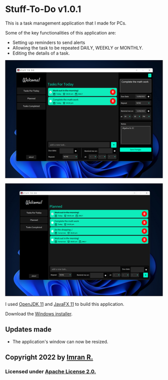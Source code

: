 # Stuff-To-Do v1.0.1

This is a task management application that I made for PCs.

Some of the key functionalities of this application are:
- Setting up reminders to send alerts 
- Allowing the task to be repeated DAILY, WEEKLY or MONTHLY.
- Editing the details of a task.

![](https://github.com/imran-2003/Stuff-To-Do/blob/main/Screenshots/1.png)

![](https://github.com/imran-2003/Stuff-To-Do/blob/main/Screenshots/2.png)

I used [OpenJDK 11](https://openjdk.org/projects/jdk/11/) and [JavaFX 11](https://openjfx.io/) to build this application.

Download the [Windows installer](https://drive.google.com/file/d/1JJrbVPKKOypgxx8KGubL9NdPspt1FOw0/view?usp=sharing).

## Updates made
- The application's window can now be resized.

## **Copyright 2022** by [Imran R.](https://github.com/imran-2003)

### Licensed under [Apache License 2.0.](https://github.com/imran-2003/Stuff-To-Do/blob/main/LICENSE)
